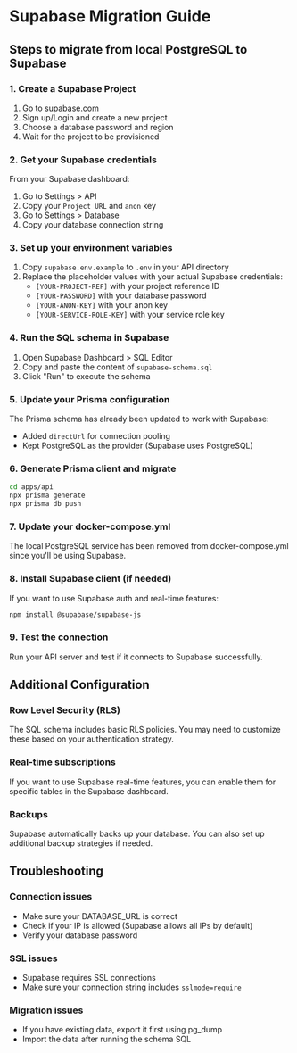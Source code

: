 # Supabase Migration Guide

## Steps to migrate from local PostgreSQL to Supabase

### 1. Create a Supabase Project
1. Go to [supabase.com](https://supabase.com)
2. Sign up/Login and create a new project
3. Choose a database password and region
4. Wait for the project to be provisioned

### 2. Get your Supabase credentials
From your Supabase dashboard:
1. Go to Settings > API
2. Copy your `Project URL` and `anon` key
3. Go to Settings > Database
4. Copy your database connection string

### 3. Set up your environment variables
1. Copy `supabase.env.example` to `.env` in your API directory
2. Replace the placeholder values with your actual Supabase credentials:
   - `[YOUR-PROJECT-REF]` with your project reference ID
   - `[YOUR-PASSWORD]` with your database password
   - `[YOUR-ANON-KEY]` with your anon key
   - `[YOUR-SERVICE-ROLE-KEY]` with your service role key

### 4. Run the SQL schema in Supabase
1. Open Supabase Dashboard > SQL Editor
2. Copy and paste the content of `supabase-schema.sql`
3. Click "Run" to execute the schema

### 5. Update your Prisma configuration
The Prisma schema has already been updated to work with Supabase:
- Added `directUrl` for connection pooling
- Kept PostgreSQL as the provider (Supabase uses PostgreSQL)

### 6. Generate Prisma client and migrate
```bash
cd apps/api
npx prisma generate
npx prisma db push
```

### 7. Update your docker-compose.yml
The local PostgreSQL service has been removed from docker-compose.yml since you'll be using Supabase.

### 8. Install Supabase client (if needed)
If you want to use Supabase auth and real-time features:
```bash
npm install @supabase/supabase-js
```

### 9. Test the connection
Run your API server and test if it connects to Supabase successfully.

## Additional Configuration

### Row Level Security (RLS)
The SQL schema includes basic RLS policies. You may need to customize these based on your authentication strategy.

### Real-time subscriptions
If you want to use Supabase real-time features, you can enable them for specific tables in the Supabase dashboard.

### Backups
Supabase automatically backs up your database. You can also set up additional backup strategies if needed.

## Troubleshooting

### Connection issues
- Make sure your DATABASE_URL is correct
- Check if your IP is allowed (Supabase allows all IPs by default)
- Verify your database password

### SSL issues
- Supabase requires SSL connections
- Make sure your connection string includes `sslmode=require`

### Migration issues
- If you have existing data, export it first using pg_dump
- Import the data after running the schema SQL